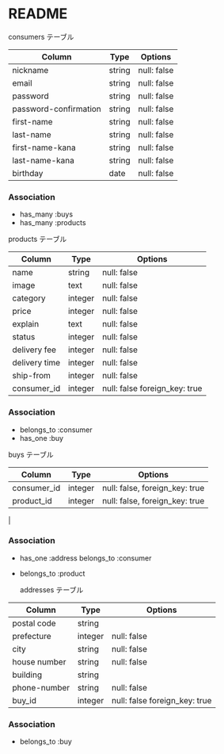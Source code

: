 # README

  consumers テーブル

| Column   | Type   | Options     |
| -------- | ------ | ----------- |
| nickname     | string | null: false |
| email    | string | null: false |
| password | string | null: false |
| password-confirmation | string  | null: false |
| first-name  | string  | null: false |
| last-name | string  | null: false |
| first-name-kana  |  string  | null: false |
| last-name-kana  | string  | null: false |
| birthday  | date  | null: false |

### Association

- has_many :buys
- has_many :products

 products テーブル

| Column | Type   | Options     |
| ------ | ------ | ----------- |
| name   | string | null: false |
| image  | text   | null: false |
| category | integer |   null: false   |
| price  | integer| null: false |
| explain | text | null: false |
| status |  integer |  null: false   |
| delivery fee | integer | null: false |
| delivery time | integer | null: false |
| ship-from | integer  | null: false |
| consumer_id  | integer | null: false   foreign_key: true |

### Association

- belongs_to :consumer
- has_one :buy

 buys テーブル

 | Column   | Type       | Options                        |
 | ------   | ---------- | -------------------------------|
 | consumer_id | integer    | null: false,  foreign_key: true |
 | product_id | integer    | null: false,  foreign_key: true |
 |
### Association

- has_one :address
  belongs_to :consumer
- belongs_to :product






  addresses テーブル

| Column  | Type       | Options                        |
| ------- | ---------- | ------------------------------ |
|  postal code | string  |                 |
|  prefecture | integer | null: false |
| city  | string  | null: false |
| house number | string  | null: false |
| building  | string  |  |
| phone-number  | string | null: false |
| buy_id | integer | null: false   foreign_key: true |


### Association

- belongs_to :buy
